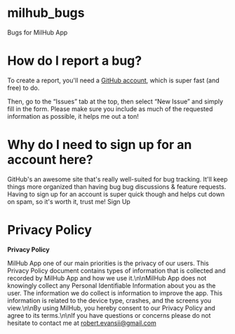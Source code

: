 # milhub_bugs
Bugs for MilHub App
# How do I report a bug?

To create a report, you'll need a [GitHub account](https://github.com/), which is super fast (and free) to do.

Then, go to the “Issues” tab at the top, then select “New Issue” and simply fill in the form. Please make sure you include as much of the requested information as possible, it helps me out a ton!

# Why do I need to sign up for an account here?

GitHub's an awesome site that's really well-suited for bug tracking. It'll keep things more organized than having bug bug discussions & feature requests. Having to sign up for an account is super quick though and helps cut down on spam, so it's worth it, trust me! Sign Up

# Privacy Policy

**Privacy Policy**

MilHub App one of our main priorities is the privacy of our users. This Privacy Policy document contains types of information that is collected and recorded by MilHub App and how we use it.\n\nMilHub App does not knowingly collect any Personal Identifiable Information about you as the user. The information we do collect is information to improve the app. This information is related to the device type, crashes, and the screens you view.\n\nBy using MilHub, you hereby consent to our Privacy Policy and agree to its terms.\n\nIf you have questions or concerns please do not hesitate to contact me at robert.evansii@gmail.com
